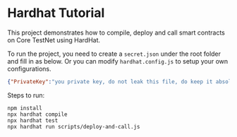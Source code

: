 # Hardhat Tutorial

This project demonstrates how to compile, deploy and call smart contracts on Core TestNet using HardHat.

To run the project, you need to create a `secret.json` under the root folder and fill in as below. Or you can modify `hardhat.config.js` to setup your own configurations.

```json
{"PrivateKey":"you private key, do not leak this file, do keep it absolutely safe"}
```

Steps to run:

```shell
npm install
npx hardhat compile
npx hardhat test
npx hardhat run scripts/deploy-and-call.js
```

